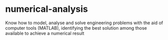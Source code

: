 # numerical-analysis
Know how to model, analyse and solve engineering problems with the aid of computer tools (MATLAB), identifying the best solution among those available to achieve a numerical result
